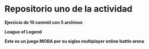 # Repositorio uno de la actividad 

**Ejercicio de 10 commit con 5 archivos**

**League of Legend**

**Este es un juego MOBA por su siglas multiplayer online battle arena**

